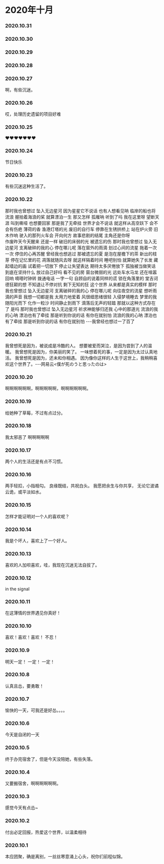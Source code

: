 # 2020年十月
### 2020.10.31
### 2020.10.30
### 2020.10.29
### 2020.10.28
### 2020.10.27
啊，有些沉迷。
### 2020.10.26
哎，处理历史遗留的项目好难
### 2020.10.25
❤❤❤❤❤❤❤
### 2020.10.24
节日快乐
### 2020.10.23
有些沉迷这种生活了。
### 2020.10.22
那时我也曾想过 坠入无边星河
因为星星它不说话 也有人想看见呐
临岸的船也将流浪 握拍着海浪的桨
就算漂泊一生 那又怎样
孤雁呐 听到了吗 我在这里呀
望断天涯 叫到嘶哑 也想要回家
那是我了无牵挂 世界才会不说话
就这样从高空跃下 会不会有伤疤
薄荷的香 渔港灯塔的光
废旧的自行车 停靠在生锈拱桥上
站在炉火旁 旧木作响
驶入的那列火车会 开向何方
故事悲剧的结尾 主角还是你呀   
作废昨天今天醒来 还是一样
破旧的床弱的光  被遗忘的伤
那时我也曾想过 坠入无边星河
支离破碎的我的心 停在哪儿呢 
落在窗外的雨滴 划过心间的流星
拖着一次一次 停住的心再苏醒
曾经我也想逃过 那被遗忘的夏
是泡在屋檐下的茶 新出的枝芽
停在记忆里的花 凋落就随风去呀
就这样隔着时间 睡吧别怕
就算她失了长发 藏起墙边的画
试着把一切放下 停止让失望表达
期待太多厌倦放下 孤独被当做笑话
到底在坚持什么 放过自己好吗
看不见的房 窗台微弱的光
远处车水马龙 还在喧嚣回响
嘀嗒时钟转 拨通电话
一字一句 自顾自的说着同样的谎
锁在角落里的 堂吉诃德狂颠的想
不知退让不停对抗 剩下无知的狂
这个世界 从来都是真实的模样
那时我也曾想过 坠入无边星河
支离破碎的我的心 停在哪儿呢 
向往夜空的流星 想听雨滴的声音
我想一切都是我 太用力地爱着
风很细思绪很轻 入侵梦境睡去
梦里的我随阳光而下 化作一粒沙
时间静止到雨下 滴落后无声的轻踏
那就以这种方式存在了 是吗
那时我也曾想过 坠入无边星河
祈求神能够归还我 心中的那道光
流浪的我的心呐 漂泊也有了牵挂
那是听到你说的话 有你在就别怕
流浪的我的心呐 漂泊也有了牵挂
那是听到你说的话 有你在就别怕
---我曾经也想过一了百了
### 2020.10.21
我曾想死是因为，被说成是冷酷的人。 想要被爱而哭泣，是因为尝到了人的温暖。 我曾想死是因为，你美丽的笑了。 一味想着死的事，一定是因为太过认真地活。 我曾想死是因为，还未和你相遇。 因为像你这样的人生于这世上，我稍稍喜欢这个世界了。---网易云<僕が死のうと思ったのは>
### 2020.10.20
啊啊啊啊啊啊，啊啊啊啊啊，啊啊啊啊啊啊。
### 2020.10.19
给她种了草莓，不过有点过分。
### 2020.10.18
我太邪恶了 啊啊啊啊啊
### 2020.10.17
两个人的生活还是有点不习惯。
### 2020.10.16
两手轻扣，小指相勾。 良缘既结，共祝白头。 我愿把余生与你共享， 无论它波谲云诡，或平淡如水。
### 2020.10.15
怎样才能证明对一个人的喜欢呢？
### 2020.10.14
我是个坏人，喜欢上了一个好人。
### 2020.10.13
喜欢的人加呗喜欢，哇，我现在沉迷无法自拔了。
### 2020.10.12
in the signal 
### 2020.10.11
在这薄情的世界遇见你真好！
### 2020.10.10
喜欢！喜欢！喜欢！ 不忍！
### 2020.10.9
明天一定！ 一定！ 一定！
### 2020.10.8
认真且怂，要勇敢！
### 2020.10.7
愉快的一天，可我还是好怂。。。。
### 2020.10.6
今天是自闭的一天
### 2020.10.5
终于办完宿舍了，但是今天没陪她，有些失落。
### 2020.10.4
又要搬宿舍，啊啊啊啊啊啊。
### 2020.10.3
感觉今天有点怂~
### 2020.10.2
付出必定回报，热爱这个世界，以温柔相待
### 2020.10.1
本应团聚，确是离别，一丝丝寒意涌上心头，祝你们前程似锦。

